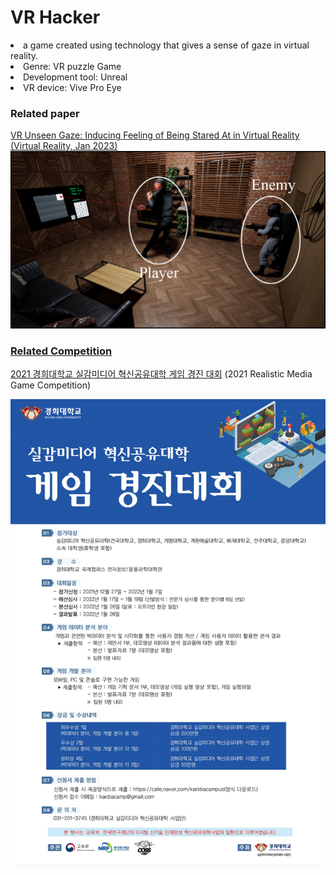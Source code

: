 <h1>VR Hacker </h1>
<li> a game created using technology that gives a sense of gaze in virtual reality.</li>
<li>Genre: VR puzzle Game</li>
<li>Development tool: Unreal </li> 
<li>VR device: Vive Pro Eye</li>

<h3>Related paper</h3>
<a href=https://link.springer.com/article/10.1007/s10055-023-00751-w> VR Unseen Gaze: Inducing Feeling of Being Stared At in Virtual Reality (Virtual Reality, Jan 2023)
 <img src= https://github.com/ssw03270/Hacker/blob/main/VRGAZE.png>
 
<h3>Related Competition </h3>
<a href = "https://www.youtube.com/watch?v=79LV9N-yP1c">2021 경희대학교 실감미디어 혁신공유대학 게임 경진 대회</a> (2021 Realistic Media Game Competition)
<br>
<p>
<img src=https://github.com/ssw03270/Hacker/blob/main/image.png>
</p>




